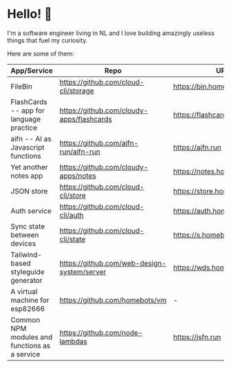 # Hello! 👋

I'm a software engineer living in NL and I love building amazingly useless things that fuel my curiosity.

Here are some of them:

| App/Service | Repo | URL |
|-|-|-|
| FileBin | https://github.com/cloud-cli/storage | https://bin.homebots.io |
| FlashCards -- app for language practice | https://github.com/cloudy-apps/flashcards | https://flashcards.homebots.io |
| aifn -- AI as Javascript functions | https://github.com/aifn-run/aifn-run | https://aifn.run |
| Yet another notes app | https://github.com/cloudy-apps/notes | https://notes.homebots.io |
| JSON store | https://github.com/cloud-cli/store | https://store.homebots.io |
| Auth service | https://github.com/cloud-cli/auth | https://auth.homebots.io |
| Sync state between devices | https://github.com/cloud-cli/state | https://s.homebots.io |
| Tailwind-based styleguide generator | https://github.com/web-design-system/server | https://wds.homebots.io |
| A virtual machine for esp82666 | https://github.com/homebots/vm | - |
| Common NPM modules and functions as a service  | https://github.com/node-lambdas | https://jsfn.run |

